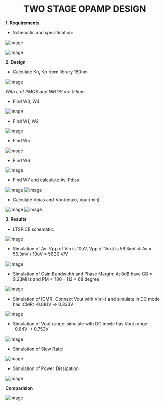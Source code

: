 
<div align="center">

<h1>TWO STAGE OPAMP DESIGN</h1>
</div>


**1. Requirements** 

- Schematic and specification:


![image](https://github.com/trong420/opamp/assets/90754954/8fd49e98-8c47-4787-9df9-addd861ffc00)


![image](https://github.com/trong420/opamp/assets/90754954/acb3f305-41f7-4efd-9fd0-0b8bb9408f4f)



**2. Design** 

- Calculate Kn, Kp from library 180nm

![image](https://github.com/trong420/opamp/assets/90754954/5da188f2-56dd-42c5-b26c-97915980cff3)

*With L of PMOS and NMOS are 0.5um*

- Find W3, W4

![image](https://github.com/trong420/opamp/assets/90754954/7671a68c-91a3-4283-a10e-fe150b2662f8)


- Find W1, W2

![image](https://github.com/trong420/opamp/assets/90754954/2e1dd74d-9500-4f46-ac13-cb6a548334d0)

- Find W5

![image](https://github.com/trong420/opamp/assets/90754954/336c908b-5db2-41c0-a6b1-ba3364cb4e4a)

- Find W6


![image](https://github.com/trong420/opamp/assets/90754954/197026ce-72f4-4b9d-96e0-e8225feb8187)


- Find W7 and calculate Av, Pdiss

![image](https://github.com/trong420/opamp/assets/90754954/fb0a7dbc-b51b-4c6e-b5a6-001ccba98d59)
![image](https://github.com/trong420/opamp/assets/90754954/4a53881e-4e22-4fa3-8c8a-9251a29561f8)


- Calculate Vbias and Vout(max), Vout(min)

![image](https://github.com/trong420/opamp/assets/90754954/6f5016d0-51fb-4be6-b61d-9185b49d8ab4)
![image](https://github.com/trong420/opamp/assets/90754954/07f84aa6-1dde-48c4-bf9e-4806683e75d3)


**3. Results** 

- LTSPICE schematic:

![image](https://github.com/trong420/opamp/assets/90754954/5957e14f-97b3-4562-851d-b2453d540471)


- Simulation of Av: Vpp of Vin is 10uV, Vpp of Vout is 56.3mV => Av = 56.3mV / 10uV = 5630 V/V

![image](https://github.com/trong420/opamp/assets/90754954/6248851c-35b8-4399-b26f-641500c95a88)



- Simulation of Gain Bandwidth and Phase Margin: At 0dB have GB = 9.23MHz and PM = 180 - 112 = 68 degree

![image](https://github.com/trong420/opamp/assets/90754954/07dbe034-5ecb-4034-975e-36ba54a36e6f)


- Simulation of ICMR: Connect Vout with Vin(-) and simulate in DC mode has ICMR: -0.081V -> 0.333V

![image](https://github.com/trong420/opamp/assets/90754954/f26bf245-4a24-42a7-afca-1c4d2deb8abe)


- Simulation of Vout range: simulate with DC mode has Vout range: -0.64V -> 0.753V 

![image](https://github.com/trong420/opamp/assets/90754954/5d2b83c4-1534-4bc0-9fee-85e584110f82)

- Simulation of Slew Rate:

![image](https://github.com/trong420/opamp/assets/90754954/ce39c008-d5d1-4226-a7b1-c6c86c596c7f)

- Simulation of Power Dissipation

![image](https://github.com/trong420/opamp/assets/90754954/1dcff3d7-54e6-4059-991c-cd7579f25ffe)


**Comparision**


![image](https://github.com/trong420/opamp/assets/90754954/04ac654d-d562-4dd1-ac66-78b4fcbea929)
